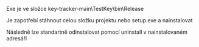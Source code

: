Exe je ve složce key-tracker-main\TestKey\bin\Release

Je zapotřebí stáhnout celou složku projektu nebo setup.exe a nainstalovat 

Následně lze standartně odinstalovat pomocí uninstall v nainstalovaném adresáři
